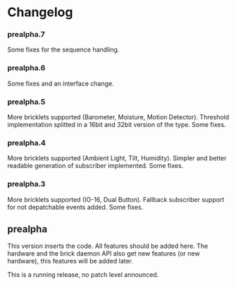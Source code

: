 # Changelog

### prealpha.7

Some fixes for the sequence handling.

### prealpha.6

Some fixes and an interface change.

### prealpha.5

More bricklets supported (Barometer, Moisture, Motion Detector).
Threshold implementation splitted in a 16bit and 32bit version of the type.
Some fixes.

### prealpha.4

More bricklets supported (Ambient Light, Tilt, Humidity). 
Simpler and better readable generation of subscriber implemented.
Some fixes.

### prealpha.3

More bricklets supported (IO-16, Dual Button).
Fallback subscriber support for not depatchable events added.
Some fixes.

## prealpha
This version inserts the code. All features should be added here.
The hardware and the brick daemon API also get new features (or new hardware),
this features will be added later.

This is a running release, no patch level announced.
